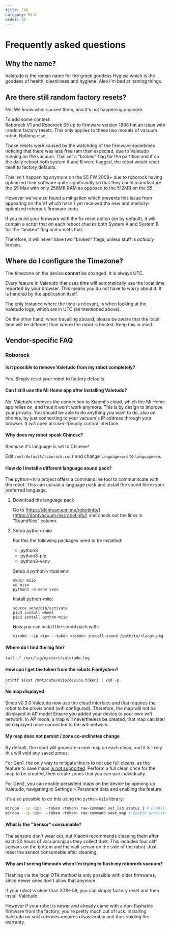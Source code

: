 ```yaml
---
title: FAQ
category: Misc
order: 30
---
```

# Frequently asked questions

## Why the name?

Valetudo is the roman name for the greek goddess Hygieia which is the goddess of health, cleanliness and hygiene. Also I'm bad at naming things.

## Are there still random factory resets? <a name="random-factory-resets"></a>

No. We know what caused them, and it's not happening anymore.

To add some context:<br/>
Roborock V1 and Roborock S5 up to firmware version 1898 hat an issue with random factory resets.
This only applies to these two models of vacuum robot. Nothing else.

Those resets were caused by the watchdog of the firmware sometimes noticing that there was less free ram than expected, due to
Valetudo running on the vacuum. This set a "broken" flag for the partition and if on the daily reboot both system A and B were flagged,
the robot would reset itself to factory defaults.

This isn't happening anymore on the S5 FW 2008+ due to roborock having optimized their software quite significantly
so that they could manufacture the S5 Max with only 256MB RAM as opposed to the 512MB on the S5.

However we've also found a mitigation which prevents this issue from appearing on the V1 which hasn't yet received the
new and memory-optimized roborock firmware code.

If you build your firmware with the fix reset option (on by default), it will contain a script that on each reboot checks
both System A and System B for the "broken" flag and unsets that.

Therefore, it will never have two "broken" flags, unless stuff is _actually_ broken.

## Where do I configure the Timezone?

The timezone on the device **cannot** be changed. It is always UTC.

Every feature in Valetudo that uses time will automatically use the local time reported by your browser. This means you do not have to worry about it. It is handled by the application itself.

The only instance where the time is relevant, is when looking at the Valetudo logs, which are in UTC (as mentioned above).

On the other hand, when travelling aboard, please be aware that the local time will be different than where the robot is hosted. Keep this in mind.

## Vendor-specific FAQ

### Roborock

#### Is it possible to remove Valetudo from my robot completely?

Yes. Simply reset your robot to factory defaults.

#### Can I still use the Mi Home app after installing Valetudo?

No. Valetudo removes the connection to Xiaomi's cloud, which the Mi Home app relies on, and thus it won't work anymore. This is by design to improve your privacy. You should be able to do anything you want to do, also on phones, by just connecting to your vacuum's IP address through your browser. It will open an user-friendly control interface.

#### Why does my robot speak Chinese?

Because it's language is set to Chinese!

Edit `/mnt/default/roborock.conf` and change `language=prc` to `language=en`.

#### How do I install a different language sound pack?

The python-miio project offers a commandline tool to communitcate with the robot. This can upload a language pack and install the sound file in your preferred language.

1. Download the language pack

   Go to [https://dontvacuum.me/robotinfo/](https://dontvacuum.me/robotinfo/) and check out the links in "Soundfiles" column.

2. Setup python-miio

   For this the following packages need to be installed:

   * python3
   * python3-pip
   * python3-venv

   Setup a python virtual env:

       mkdir miio
       cd miio
       python3 -m venv venv

   Install python-miio:

       source venv/bin/activate
       pip3 install wheel
       pip3 install python-miio

   Now you can install the sound pack with:

       mirobo --ip <ip> --token <token> install-sound /path/to/<lang>.pkg

#### Where do I find the log file?

    tail -f /var/log/upstart/valetudo.log

#### How can I get the token from the robots FileSystem?

`printf $(cat /mnt/data/miio/device.token) | xxd -p`


#### No map displayed
Since v0.3.0 Valetudo now use the cloud interface and that requires the robot to be provisioned (wifi configured). Therefore, the map will not be displayed in AP mode! Ensure you added your device to your own wifi network.
In AP mode, a map will nevertheless be created, that map can later be displayed once connected to the wifi network.

#### My map does not persist / zone co-ordinates change

By default, the robot will generate a new map on each clean, and it is likely
this will void any saved zones.

For Gen1, the only way to mitigate this is to not use full cleans, as the feature
to save maps [is not supported](https://github.com/dgiese/dustcloud/issues/211#issuecomment-491733796).
Perform a full clean once for the map to be created, then create zones that you
can use individually.

For Gen2, you can enable persistent maps on the device by opening up Valetudo, navigating to Settings > Persistent data and
enabling the feature.

It's also possible to do this using the `python-miio` library:

```sh
mirobo --ip <ip> --token <token> raw-command set_lab_status 1 # Enabling the lab status allows advanced commands to be issued
mirobo --ip <ip> --token <token> raw-command save_map # Enable persistent maps!
```

#### What is the "Sensor" consumable?
The sensors don't wear out, but Xiaomi recommends cleaning them after each 30 hours of vacuuming as they collect dust. This includes four cliff sensors on the bottom and the wall sensor on the side of the robot. Just reset the sensor consumable after cleaning.

#### Why am I seeing timeouts when I'm trying to flash my roborock vacuum?
Flashing via the local OTA method is only possible with older firmwares, since newer ones don't allow that anymore.

If your robot is older than 2019-09, you can simply factory reset and then install Valetudo.

However if your robot is newer and already came with a non-flashable firmware from the factory,
you're pretty much out of luck.
Installing Valetudo on such devices requires disassembly and thus voiding the warranty.
